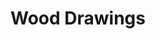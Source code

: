 ---
title: 'Wood Drawings'
category: 'drawings'
materials: 'Ink drawings on wood'
measurements: '50cm x 50cm'
year: '2014'
mainImage: 'wood-tn.jpg'
blurDataURL: ''
images: 'wood-1.jpg/wood-2.jpg/wood-3.jpg/wood-4.jpg/wood-5.jpg/wood-6.jpg'
imageNames: 'Wood 1/Broken Time/Genesis 1/Wood 4/Wood 5/Wood 6'
---